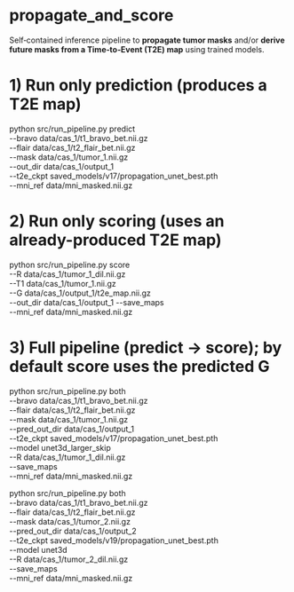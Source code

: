 # propagate_and_score

Self‑contained inference pipeline to **propagate tumor masks** and/or **derive future masks from a Time‑to‑Event (T2E) map** using trained models.

# 1) Run only prediction (produces a T2E map)
python src/run_pipeline.py predict \
  --bravo data/cas_1/t1_bravo_bet.nii.gz \
  --flair data/cas_1/t2_flair_bet.nii.gz \
  --mask  data/cas_1/tumor_1.nii.gz \
  --out_dir data/cas_1/output_1 \
  --t2e_ckpt saved_models/v17/propagation_unet_best.pth \
  --mni_ref data/mni_masked.nii.gz

# 2) Run only scoring (uses an already-produced T2E map)
python src/run_pipeline.py score \
  --R data/cas_1/tumor_1_dil.nii.gz \
  --T1 data/cas_1/tumor_1.nii.gz \
  --G  data/cas_1/output_1/t2e_map.nii.gz \
  --out_dir data/cas_1/output_1 --save_maps \
  --mni_ref data/mni_masked.nii.gz

# 3) Full pipeline (predict → score); by default score uses the predicted G
python src/run_pipeline.py both \
  --bravo data/cas_1/t1_bravo_bet.nii.gz \
  --flair data/cas_1/t2_flair_bet.nii.gz \
  --mask  data/cas_1/tumor_1.nii.gz \
  --pred_out_dir data/cas_1/output_1 \
  --t2e_ckpt saved_models/v17/propagation_unet_best.pth \
  --model unet3d_larger_skip \
  --R data/cas_1/tumor_1_dil.nii.gz \
  --save_maps \
  --mni_ref data/mni_masked.nii.gz

python src/run_pipeline.py both \
  --bravo data/cas_1/t1_bravo_bet.nii.gz \
  --flair data/cas_1/t2_flair_bet.nii.gz \
  --mask  data/cas_1/tumor_2.nii.gz \
  --pred_out_dir data/cas_1/output_2 \
  --t2e_ckpt saved_models/v19/propagation_unet_best.pth \
  --model unet3d \
  --R data/cas_1/tumor_2_dil.nii.gz \
  --save_maps \
  --mni_ref data/mni_masked.nii.gz